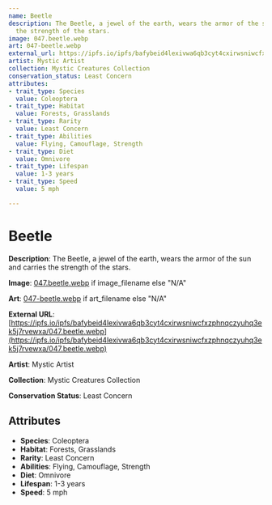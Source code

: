 ```yaml
---
name: Beetle
description: The Beetle, a jewel of the earth, wears the armor of the sun and carries
  the strength of the stars.
image: 047.beetle.webp
art: 047-beetle.webp
external_url: https://ipfs.io/ipfs/bafybeid4lexivwa6qb3cyt4cxirwsniwcfxzphnqczyuhq3ek5j7rvewxa/047.beetle.webp
artist: Mystic Artist
collection: Mystic Creatures Collection
conservation_status: Least Concern
attributes:
- trait_type: Species
  value: Coleoptera
- trait_type: Habitat
  value: Forests, Grasslands
- trait_type: Rarity
  value: Least Concern
- trait_type: Abilities
  value: Flying, Camouflage, Strength
- trait_type: Diet
  value: Omnivore
- trait_type: Lifespan
  value: 1-3 years
- trait_type: Speed
  value: 5 mph

---
```


# Beetle

**Description**: The Beetle, a jewel of the earth, wears the armor of the sun and carries the strength of the stars.

**Image**: [047.beetle.webp](./047.beetle.webp) if image_filename else "N/A"

**Art**: [047-beetle.webp](./047-beetle.webp) if art_filename else "N/A"

**External URL**: [https://ipfs.io/ipfs/bafybeid4lexivwa6qb3cyt4cxirwsniwcfxzphnqczyuhq3ek5j7rvewxa/047.beetle.webp](https://ipfs.io/ipfs/bafybeid4lexivwa6qb3cyt4cxirwsniwcfxzphnqczyuhq3ek5j7rvewxa/047.beetle.webp)

**Artist**: Mystic Artist

**Collection**: Mystic Creatures Collection

**Conservation Status**: Least Concern

## Attributes
- **Species**: Coleoptera
- **Habitat**: Forests, Grasslands
- **Rarity**: Least Concern
- **Abilities**: Flying, Camouflage, Strength
- **Diet**: Omnivore
- **Lifespan**: 1-3 years
- **Speed**: 5 mph
